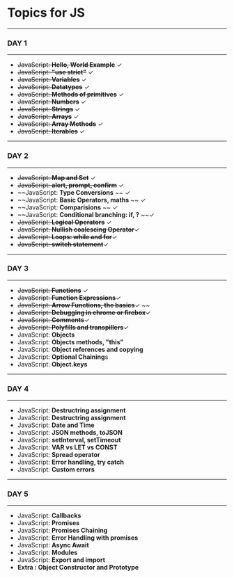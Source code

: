 # Topics for JS

---

### DAY 1

---

- ~~JavaScript: **Hello, World Example**~~ &check;
- ~~JavaScript: **"use strict"**~~ &check;
- ~~JavaScript: **Variables**~~ &check;
- ~~JavaScript: **Datatypes**~~ &check;
- ~~JavaScript: **Methods of primitives**~~ &check;
- ~~JavaScript: **Numbers**~~ &check;
- ~~JavaScript: **Strings**~~ &check;
- ~~JavaScript: **Arrays**~~ &check;
- ~~JavaScript: **Array Methods**~~ &check;
- ~~JavaScript: **Iterables**~~ &check;

---

### DAY 2

---

- ~~JavaScript: **Map and Set**~~ &check;
- ~~JavaScript: **alert, prompt, confirm**~~ &check;
- ~~JavaScript: **Type Conversions** ~~ &check;
- ~~JavaScript: **Basic Operators, maths** ~~ &check;
- ~~JavaScript: **Comparisions** ~~ &check;
- ~~JavaScript: **Conditional branching: if, ?** ~~&check;
- ~~JavaScript: **Logical Operators**~~ &check;
- ~~JavaScript: **Nullish coalescing Operator**~~&check;
- ~~JavaScript: **Loops: while and for**~~&check;
- ~~JavaScript: **switch statement**~~&check;

---

### DAY 3

---

- ~~JavaScript: **Functions**~~ &check;
- ~~JavaScript: **Function Expressions**~~&check;
- ~~JavaScript: **Arrow Functions, the basics**~~&check;                       ~~
- ~~JavaScript: **Debugging in chrome or firebox**~~&check;
- ~~JavaScript: **Comments**~~&check;
- ~~JavaScript: **Polyfills and transpillers**~~&check;
- JavaScript: **Objects**
- JavaScript: **Objects methods, "this"**
- JavaScript: **Object references and copying**
- JavaScript: **Optional Chaining**s
- JavaScript: **Object.keys**

---

### DAY 4

---

- JavaScript: **Destructring assignment**
- JavaScript: **Destructring assignment**
- JavaScript: **Date and Time**
- JavaScript: **JSON methods, toJSON**
- JavaScript: **setInterval, setTimeout**
- JavaScript: **VAR vs LET vs CONST**
- JavaScript: **Spread operator**
- JavaScript: **Error handling, try catch**
- JavaScript: **Custom errors**

---

### DAY 5

---

- JavaScript: **Callbacks**
- JavaScript: **Promises**
- JavaScript: **Promises Chaining**
- JavaScript: **Error Handling with promises**
- JavaScript: **Async Await**
- JavaScript: **Modules**
- JavaScript: **Export and import**
- **Extra : Object Constructor and Prototype**
